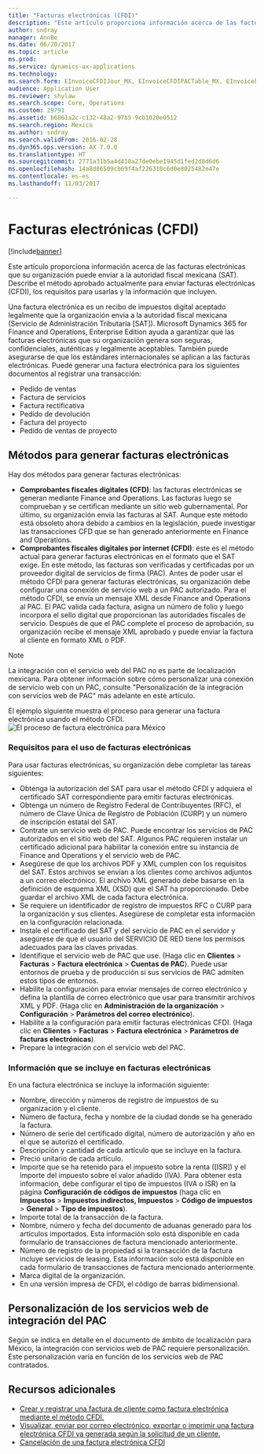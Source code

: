 ```yaml
---
title: "Facturas electrónicas (CFDI)"
description: "Este artículo proporciona información acerca de las facturas electrónicas que su organización puede enviar a la autoridad fiscal mexicana (SAT). Describe el método aprobado actualmente para enviar facturas electrónicas (CFDI), los requisitos para usarlas y la información que incluyen."
author: sndray
manager: AnnBe
ms.date: 06/20/2017
ms.topic: article
ms.prod: 
ms.service: dynamics-ax-applications
ms.technology: 
ms.search.form: EInvoiceCFDIJour_MX, EInvoiceCFDIPACTable_MX, EInvoiceParameters_MX, SalesTable, SalesTablePostings
audience: Application User
ms.reviewer: shylaw
ms.search.scope: Core, Operations
ms.custom: 29791
ms.assetid: b6861a2c-c132-48a2-97b5-9cb1020e0512
ms.search.region: Mexico
ms.author: sndray
ms.search.validFrom: 2016-02-28
ms.dyn365.ops.version: AX 7.0.0
ms.translationtype: HT
ms.sourcegitcommit: 2771a31b5a4d418a27de0ebe1945d1fed2d8d6d6
ms.openlocfilehash: 14a8d86509cb69f4af226310c6d0e8025482e47e
ms.contentlocale: es-es
ms.lasthandoff: 11/03/2017

---
```


# <a name="electronic-invoices-cfdi"></a>Facturas electrónicas (CFDI)

[!include[banner](../includes/banner.md)]


Este artículo proporciona información acerca de las facturas electrónicas que su organización puede enviar a la autoridad fiscal mexicana (SAT). Describe el método aprobado actualmente para enviar facturas electrónicas (CFDI), los requisitos para usarlas y la información que incluyen.

Una factura electrónica es un recibo de impuestos digital aceptado legalmente que la organización envía a la autoridad fiscal mexicana (Servicio de Administración Tributaria \[SAT\]). Microsoft Dynamics 365 for Finance and Operations, Enterprise Edition ayuda a garantizar que las facturas electrónicas que su organización genera son seguras, confidenciales, auténticas y legalmente aceptables. También puede asegurarse de que los estándares internacionales se aplican a las facturas electrónicas. Puede generar una factura electrónica para los siguientes documentos al registrar una transacción:

-   Pedido de ventas
-   Factura de servicios
-   Factura rectificativa
-   Pedido de devolución
-   Factura del proyecto
-   Pedido de ventas de proyecto

## <a name="methods-for-generating-electronic-invoices"></a>Métodos para generar facturas electrónicas
Hay dos métodos para generar facturas electrónicas:

-   **Comprobantes fiscales digitales (CFD)**: las facturas electrónicas se generan mediante Finance and Operations. Las facturas luego se comprueban y se certifican mediante un sitio web gubernamental. Por último, su organización envía las facturas al SAT. Aunque este método está obsoleto ahora debido a cambios en la legislación, puede investigar las transacciones CFD que se han generado anteriormente en Finance and Operations.
-   **Comprobantes fiscales digitales por internet (CFDI)**: este es el método actual para generar facturas electrónicas en el formato que el SAT exige. En este método, las facturas son verificadas y certificadas por un proveedor digital de servicios de firma (PAC). Antes de poder usar el método CFDI para generar facturas electrónicas, su organización debe configurar una conexión de servicio web a un PAC autorizado. Para el método CFDI, se envía un mensaje XML desde Finance and Operations al PAC. El PAC valida cada factura, asigna un número de folio y luego incorpora el sello digital que proporcionan las autoridades fiscales de servicio. Después de que el PAC complete el proceso de aprobación, su organización recibe el mensaje XML aprobado y puede enviar la factura al cliente en formato XML o PDF.

> [!NOTE]
>  La integración con el servicio web del PAC no es parte de localización mexicana. Para obtener información sobre cómo personalizar una conexión de servicio web con un PAC, consulte "Personalización de la integración con servicios web de PAC" más adelante en este artículo. 

El ejemplo siguiente muestra el proceso para generar una factura electrónica usando el método CFDI. ![El proceso de factura electrónica para México](./media/about-electronic-invoices-cfdi.jpg "Proceso de generación de facturación electrónica para el método de CFDI")    

### <a name="requirements-for-using-electronic-invoices"></a>Requisitos para el uso de facturas electrónicas

Para usar facturas electrónicas, su organización debe completar las tareas siguientes:

-   Obtenga la autorización del SAT para usar el método CFDI y adquiera el certificado SAT correspondiente para emitir facturas electrónicas.
-   Obtenga un número de Registro Federal de Contribuyentes (RFC), el número de Clave Única de Registro de Población (CURP) y un número de inscripción estatal del SAT.
-   Contrate un servicio web de PAC. Puede encontrar los servicios de PAC autorizados en el sitio web del SAT. Algunos PAC requieren instalar un certificado adicional para habilitar la conexión entre su instancia de Finance and Operations y el servicio web de PAC.
-   Asegúrese de que los archivos PDF y XML cumplen con los requisitos del SAT. Estos archivos se envían a los clientes como archivos adjuntos a un correo electrónico. El archivo XML generado debe basarse en la definición de esquema XML (XSD) que el SAT ha proporcionado. Debe guardar el archivo XML de cada factura electrónica.
-   Se requiere un identificador de registro de impuestos RFC o CURP para la organización y sus clientes. Asegúrese de completar esta información en la configuración relacionada.
-   Instale el certificado del SAT y del servicio de PAC en el servidor y asegúrese de que el usuario del SERVICIO DE RED tiene los permisos adecuados para las claves privadas.
-   Identifique el servicio web de PAC que use. (Haga clic en **Clientes** &gt; **Facturas** &gt; **Factura electrónica** &gt; **Cuentas de PAC**). Puede usar entornos de prueba y de producción si sus servicios de PAC admiten estos tipos de entornos.
-   Habilite la configuración para enviar mensajes de correo electrónico y defina la plantilla de correo electrónico que usar para transmitir archivos XML y PDF. (Haga clic en **Administración de la organización** &gt; **Configuración** &gt; **Parámetros del correo electrónico**).
-   Habilite a la configuración para emitir facturas electrónicas CFDI. (Haga clic en **Clientes** &gt; **Facturas** &gt; **Factura electrónica** &gt; **Parámetros de facturas electrónicas**).
-   Prepare la integración con el servicio web del PAC.

### <a name="information-that-is-included-in-electronic-invoices"></a>Información que se incluye en facturas electrónicas

En una factura electrónica se incluye la información siguiente:

-   Nombre, dirección y números de registro de impuestos de su organización y el cliente.
-   Número de factura, fecha y nombre de la ciudad donde se ha generado la factura.
-   Número de serie del certificado digital, número de autorización y año en el que se autorizó el certificado.
-   Descripción y cantidad de cada artículo que se incluye en la factura.
-   Precio unitario de cada artículo.
-   Importe que se ha retenido para el impuesto sobre la renta (\[ISR\]) y el importe del impuesto sobre el valor añadido (IVA). Para obtener esta información, debe configurar el tipo de impuestos (IVA o ISR) en la página **Configuración de códigos de impuestos** (haga clic en **Impuestos** &gt; **Impuestos indirectos, Impuestos** &gt; **Código de impuestos** &gt; **General** &gt; **Tipo de impuestos**).
-   Importe total de la transacción de la factura.
-   Nombre, número y fecha del documento de aduanas generado para los artículos importados. Esta información solo está disponible en cada formulario de transacciones de factura mencionado anteriormente.
-   Número de registro de la propiedad si la transacción de la factura incluye servicios de leasing. Esta información solo está disponible en cada formulario de transacciones de factura mencionado anteriormente.
-   Marca digital de la organización.
-   En una versión impresa de CFDI, el código de barras bidimensional.

## <a name="customizing-the-integration-pac-web-services"></a>Personalización de los servicios web de integración del PAC
Según se indica en detalle en el documento de ámbito de localización para México, la integración con servicios web de PAC requiere personalización. Este personalización varía en función de los servicios web de PAC contratados.

## <a name="additional-resources"></a>Recursos adicionales

- [Crear y registrar una factura de cliente como factura electrónica mediante el método CFDI.](./tasks/mx-00010-e-invoicing-cfdi.md)
- [Visualizar, enviar por correo electrónico, exportar o imprimir una factura electrónica CFDI ya generada según la solicitud de un cliente.](./tasks/mx-00010-inquire-print-electronic-invoice.md)
- [Cancelación de una factura electrónica CFDI](./tasks/mx-00010-cancel-electronic-invoice.md)



